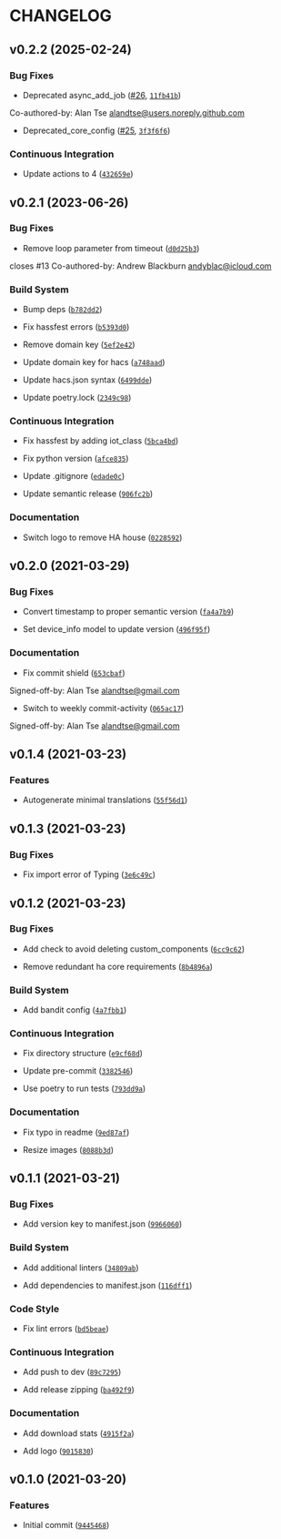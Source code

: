# CHANGELOG


## v0.2.2 (2025-02-24)

### Bug Fixes

- Deprecated async_add_job ([#26](https://github.com/alandtse/pr_custom_component/pull/26),
  [`11fb41b`](https://github.com/alandtse/pr_custom_component/commit/11fb41b06a080f10ffe9c8bff2509f9e339f2527))

Co-authored-by: Alan Tse <alandtse@users.noreply.github.com>

- Deprecated_core_config ([#25](https://github.com/alandtse/pr_custom_component/pull/25),
  [`3f3f6f6`](https://github.com/alandtse/pr_custom_component/commit/3f3f6f612914d57b1e1e3cc884b604e80a6fb409))

### Continuous Integration

- Update actions to 4
  ([`432659e`](https://github.com/alandtse/pr_custom_component/commit/432659e75df81d052c1d36acd0e7fbc88dcd9718))


## v0.2.1 (2023-06-26)

### Bug Fixes

- Remove loop parameter from timeout
  ([`d0d25b3`](https://github.com/alandtse/pr_custom_component/commit/d0d25b3d5de96eecc717467dd8deefaa519eb9d4))

closes #13 Co-authored-by: Andrew Blackburn <andyblac@icloud.com>

### Build System

- Bump deps
  ([`b782dd2`](https://github.com/alandtse/pr_custom_component/commit/b782dd2f88595692c2de5047ffe9e628e4437470))

- Fix hassfest errors
  ([`b5393d0`](https://github.com/alandtse/pr_custom_component/commit/b5393d01ef3ae5d5e3d37f6c448ea7b237b9372e))

- Remove domain key
  ([`5ef2e42`](https://github.com/alandtse/pr_custom_component/commit/5ef2e421f27091948c2316699e318d684e60085d))

- Update domain key for hacs
  ([`a748aad`](https://github.com/alandtse/pr_custom_component/commit/a748aad655d1b780175d7f38b32cd22c81552c7c))

- Update hacs.json syntax
  ([`6499dde`](https://github.com/alandtse/pr_custom_component/commit/6499dde9c6d03952e009bfa5a08341d88add1e1b))

- Update poetry.lock
  ([`2349c98`](https://github.com/alandtse/pr_custom_component/commit/2349c9846258ea11e9988870d24de70356104bf9))

### Continuous Integration

- Fix hassfest by adding iot_class
  ([`5bca4bd`](https://github.com/alandtse/pr_custom_component/commit/5bca4bd24324e8e5a78d735f7fbce626086ac78c))

- Fix python version
  ([`afce835`](https://github.com/alandtse/pr_custom_component/commit/afce8351bf40668776930d1acec7b49f960edde1))

- Update .gitignore
  ([`edade0c`](https://github.com/alandtse/pr_custom_component/commit/edade0c409dc2a250c7a03bbee07b2e106efec5b))

- Update semantic release
  ([`906fc2b`](https://github.com/alandtse/pr_custom_component/commit/906fc2bdb7c4f78055a2076746c4fb3a3815261b))

### Documentation

- Switch logo to remove HA house
  ([`0228592`](https://github.com/alandtse/pr_custom_component/commit/0228592116ff3741c55c42b23ddc2a45b1c468eb))


## v0.2.0 (2021-03-29)

### Bug Fixes

- Convert timestamp to proper semantic version
  ([`fa4a7b9`](https://github.com/alandtse/pr_custom_component/commit/fa4a7b93040c243d015abbd51c18f3ccfa4310ba))

- Set device_info model to update version
  ([`496f95f`](https://github.com/alandtse/pr_custom_component/commit/496f95f04302c2abe8865644501495e86ce8ad15))

### Documentation

- Fix commit shield
  ([`653cbaf`](https://github.com/alandtse/pr_custom_component/commit/653cbaf0d489a8f8aa217f0d93606cc409614b7c))

Signed-off-by: Alan Tse <alandtse@gmail.com>

- Switch to weekly commit-activity
  ([`065ac17`](https://github.com/alandtse/pr_custom_component/commit/065ac17156e961be6be9f4ca5377cbc42a2d349f))

Signed-off-by: Alan Tse <alandtse@gmail.com>


## v0.1.4 (2021-03-23)

### Features

- Autogenerate minimal translations
  ([`55f56d1`](https://github.com/alandtse/pr_custom_component/commit/55f56d109a88d42790f547118eabe4390ce2e6fb))


## v0.1.3 (2021-03-23)

### Bug Fixes

- Fix import error of Typing
  ([`3e6c49c`](https://github.com/alandtse/pr_custom_component/commit/3e6c49c2c436beb4cec8c2b1bbd808890960ac95))


## v0.1.2 (2021-03-23)

### Bug Fixes

- Add check to avoid deleting custom_components
  ([`6cc9c62`](https://github.com/alandtse/pr_custom_component/commit/6cc9c62849a280cad07e7984eeacca1eb7200324))

- Remove redundant ha core requirements
  ([`8b4896a`](https://github.com/alandtse/pr_custom_component/commit/8b4896a475e74549c368cc64ab313b372d49c402))

### Build System

- Add bandit config
  ([`4a7fbb1`](https://github.com/alandtse/pr_custom_component/commit/4a7fbb1c9fc43c29f9f95116bae07adb99ab0f90))

### Continuous Integration

- Fix directory structure
  ([`e9cf68d`](https://github.com/alandtse/pr_custom_component/commit/e9cf68d50dc7a4c214c9585c4b12a053a0e1608e))

- Update pre-commit
  ([`3382546`](https://github.com/alandtse/pr_custom_component/commit/338254611918e40739bb0e0a4e7de570373b7386))

- Use poetry to run tests
  ([`793dd9a`](https://github.com/alandtse/pr_custom_component/commit/793dd9ae17eda893f2d436347a7ca6483ce8c8bd))

### Documentation

- Fix typo in readme
  ([`9ed87af`](https://github.com/alandtse/pr_custom_component/commit/9ed87af02848cd0c27693ac1801b06bf47343221))

- Resize images
  ([`8088b3d`](https://github.com/alandtse/pr_custom_component/commit/8088b3d13e76f659a569c3aab2699f96d4733949))


## v0.1.1 (2021-03-21)

### Bug Fixes

- Add version key to manifest.json
  ([`9966060`](https://github.com/alandtse/pr_custom_component/commit/9966060a08d124a69c079947c317f4dd3841d0da))

### Build System

- Add additional linters
  ([`34809ab`](https://github.com/alandtse/pr_custom_component/commit/34809ab32fae21722be127762e31a28650912c7a))

- Add dependencies to manifest.json
  ([`116dff1`](https://github.com/alandtse/pr_custom_component/commit/116dff1c31a64b47885b28583c6d239bfde6f23e))

### Code Style

- Fix lint errors
  ([`bd5beae`](https://github.com/alandtse/pr_custom_component/commit/bd5beae02fe74a479694c763c7d6882d93744b4c))

### Continuous Integration

- Add push to dev
  ([`89c7295`](https://github.com/alandtse/pr_custom_component/commit/89c72957237b177869a8ededd1cab8c183a479ba))

- Add release zipping
  ([`ba492f9`](https://github.com/alandtse/pr_custom_component/commit/ba492f993164fbda36b46287550ad3199b43f65c))

### Documentation

- Add download stats
  ([`4915f2a`](https://github.com/alandtse/pr_custom_component/commit/4915f2aface4765989e67ab186f4f5b5f45ffd2d))

- Add logo
  ([`9015830`](https://github.com/alandtse/pr_custom_component/commit/90158300803a25989dab8953bd9eb77a982a2792))


## v0.1.0 (2021-03-20)

### Features

- Initial commit
  ([`9445468`](https://github.com/alandtse/pr_custom_component/commit/94454682438ba518a000b2b56696cd37c3402ddb))
